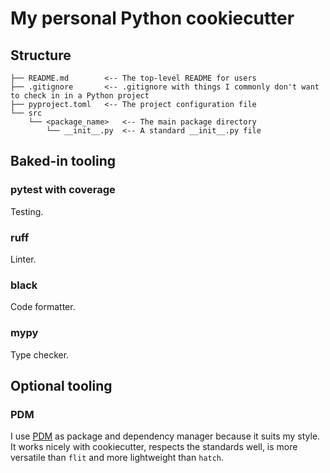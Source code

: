 # My personal Python cookiecutter

## Structure

```
├── README.md        <-- The top-level README for users
├── .gitignore       <-- .gitignore with things I commonly don't want to check in in a Python project
├── pyproject.toml   <-- The project configuration file
└── src
    └── <package_name>   <-- The main package directory
        └── __init__.py  <-- A standard __init__.py file
```

## Baked-in tooling

### pytest with coverage

Testing.

### ruff

Linter.

### black

Code formatter.

### mypy

Type checker.

## Optional tooling

### PDM

I use [PDM](https://pdm-project.org/en/latest/) as package and dependency
manager because it suits my style. It works nicely with cookiecutter,
respects the standards well, is more versatile than `flit` and more
lightweight than `hatch`.
